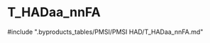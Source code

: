 # T_HADaa_nnFA

<!-- ATTENTION : Ne pas supprimer ou modifier la ligne ci-dessous -->
#include ".byproducts_tables/PMSI/PMSI HAD/T_HADaa_nnFA.md"
<!-- ATTENTION : Ne pas supprimer ou modifier la ligne ci-dessus -->
